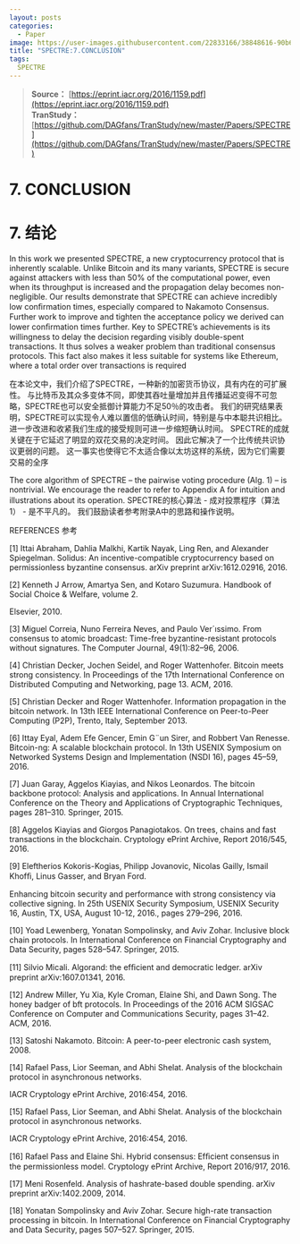 ```yaml
---
layout: posts
categories:
  - Paper
image: https://user-images.githubusercontent.com/22833166/38848616-90b68176-423a-11e8-87e1-0287b5ed15e6.png
title: "SPECTRE:7.CONCLUSION"
tags:
  SPECTRE
---
```

> **Source：** [https://eprint.iacr.org/2016/1159.pdf](https://eprint.iacr.org/2016/1159.pdf)  
> **TranStudy：** [https://github.com/DAGfans/TranStudy/new/master/Papers/SPECTRE](https://github.com/DAGfans/TranStudy/new/master/Papers/SPECTRE)


# 7. CONCLUSION
# 7. 结论


In this work we presented SPECTRE, a new cryptocurrency protocol that is inherently scalable. 
Unlike Bitcoin and its many variants, SPECTRE is secure against attackers with less than 50% of the computational power, even when its throughput is increased and the propagation delay becomes non-negligible. 
Our results demonstrate that SPECTRE can achieve incredibly low conﬁrmation times, especially compared to Nakamoto Consensus. 
Further work to improve and tighten the acceptance policy we derived can lower conﬁrmation times further. 
Key to SPECTRE’s achievements is its willingness to delay the decision regarding visibly double-spent transactions. 
It thus solves a weaker problem than traditional consensus protocols. 
This fact also makes it less suitable for systems like Ethereum, where a total order over transactions is required

在本论文中，我们介绍了SPECTRE，一种新的加密货币协议，具有内在的可扩展性。 
与比特币及其众多变体不同，即使其吞吐量增加并且传播延迟变得不可忽略，SPECTRE也可以安全抵御计算能力不足50％的攻击者。 
我们的研究结果表明，SPECTRE可以实现令人难以置信的低确认时间，特别是与中本聪共识相比。 
进一步改进和收紧我们生成的接受规则可进一步缩短确认时间。 
SPECTRE的成就关键在于它延迟了明显的双花交易的决定时间。 
因此它解决了一个比传统共识协议更弱的问题。 
这一事实也使得它不太适合像以太坊这样的系统，因为它们需要交易的全序

The core algorithm of SPECTRE – the pairwise voting procedure (Alg. 1) – is nontrivial. 
We encourage the reader to refer to Appendix A for intuition and illustrations about its operation.
SPECTRE的核心算法 - 成对投票程序（算法1） - 是不平凡的。 
我们鼓励读者参考附录A中的思路和操作说明。

REFERENCES
参考

[1] Ittai Abraham, Dahlia Malkhi, Kartik Nayak, Ling Ren, and Alexander Spiegelman. Solidus: An incentive-compatible cryptocurrency based on permissionless byzantine consensus. arXiv preprint arXiv:1612.02916, 2016.

[2] Kenneth J Arrow, Amartya Sen, and Kotaro Suzumura. Handbook of Social Choice & Welfare, volume 2.

Elsevier, 2010.

[3] Miguel Correia, Nuno Ferreira Neves, and Paulo Ver´ıssimo. From consensus to atomic broadcast: Time-free byzantine-resistant protocols without signatures. The Computer Journal, 49(1):82–96, 2006.

[4] Christian Decker, Jochen Seidel, and Roger Wattenhofer. Bitcoin meets strong consistency. In Proceedings of the 17th International Conference on Distributed Computing and Networking, page 13. ACM, 2016.

[5] Christian Decker and Roger Wattenhofer. Information propagation in the bitcoin network. In 13th IEEE International Conference on Peer-to-Peer Computing (P2P), Trento, Italy, September 2013.

[6] Ittay Eyal, Adem Efe Gencer, Emin G¨un Sirer, and Robbert Van Renesse. Bitcoin-ng: A scalable blockchain protocol. In 13th USENIX Symposium on Networked Systems Design and Implementation (NSDI 16), pages 45–59, 2016.

[7] Juan Garay, Aggelos Kiayias, and Nikos Leonardos. The bitcoin backbone protocol: Analysis and applications. In Annual International Conference on the Theory and Applications of Cryptographic Techniques, pages 281–310. Springer, 2015.

[8] Aggelos Kiayias and Giorgos Panagiotakos. On trees, chains and fast transactions in the blockchain. Cryptology ePrint Archive, Report 2016/545, 2016.

[9] Eleftherios Kokoris-Kogias, Philipp Jovanovic, Nicolas Gailly, Ismail Khofﬁ, Linus Gasser, and Bryan Ford.

Enhancing bitcoin security and performance with strong consistency via collective signing. In 25th USENIX Security Symposium, USENIX Security 16, Austin, TX, USA, August 10-12, 2016., pages 279–296, 2016.

[10] Yoad Lewenberg, Yonatan Sompolinsky, and Aviv Zohar. Inclusive block chain protocols. In International Conference on Financial Cryptography and Data Security, pages 528–547. Springer, 2015.

[11] Silvio Micali. Algorand: the efﬁcient and democratic ledger. arXiv preprint arXiv:1607.01341, 2016.

[12] Andrew Miller, Yu Xia, Kyle Croman, Elaine Shi, and Dawn Song. The honey badger of bft protocols. In Proceedings of the 2016 ACM SIGSAC Conference on Computer and Communications Security, pages 31–42. ACM, 2016.

[13] Satoshi Nakamoto. Bitcoin: A peer-to-peer electronic cash system, 2008.

[14] Rafael Pass, Lior Seeman, and Abhi Shelat. Analysis of the blockchain protocol in asynchronous networks.

IACR Cryptology ePrint Archive, 2016:454, 2016.

[15] Rafael Pass, Lior Seeman, and Abhi Shelat. Analysis of the blockchain protocol in asynchronous networks.

IACR Cryptology ePrint Archive, 2016:454, 2016.

[16] Rafael Pass and Elaine Shi. Hybrid consensus: Efﬁcient consensus in the permissionless model. Cryptology ePrint Archive, Report 2016/917, 2016.

[17] Meni Rosenfeld. Analysis of hashrate-based double spending. arXiv preprint arXiv:1402.2009, 2014.

[18] Yonatan Sompolinsky and Aviv Zohar. Secure high-rate transaction processing in bitcoin. In International Conference on Financial Cryptography and Data Security, pages 507–527. Springer, 2015.
